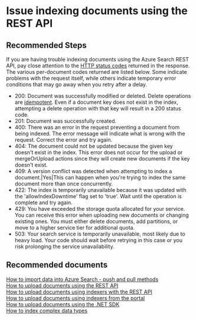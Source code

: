 <properties
	pageTitle="Search Index/Issue indexing documents using the REST API"
	description="Search Index/Issue indexing documents using the REST API"
	service="microsoft.search"
	resource="searchservices"
	authors="bernitorres, mrcarter8"
	ms.author="mcarter"
	selfHelpType="resource"
	supportTopicIds="32681367"
	displayOrder="3"
	resourceTags=""
	productPesIds="15568"
	cloudEnvironments="public"
	articleId="07fdc3ea-3445-495a-8ae6-f33ff93a3f37"
/>

# Issue indexing documents using the REST API

## **Recommended Steps**

If you are having trouble indexing documents using the Azure Search REST API, pay close attention to the [HTTP status codes](https://docs.microsoft.com/rest/api/searchservice/http-status-codes) returned in the response. The various per-document codes returned are listed below. Some indicate problems with the request itself, while others indicate temporary error conditions that may go away when you retry after a delay.

* 200: Document was successfully modified or deleted. Delete operations are [idempotent](https://en.wikipedia.org/wiki/Idempotence). Even if a document key does not exist in the index, attempting a delete operation with that key will result in a 200 status code.
* 201: Document was successfully created.
* 400: There was an error in the request preventing a document from being indexed. The error message will indicate what is wrong with the request. Correct the error and try again.
* 404: The document could not be updated because the given key doesn't exist in the index. This error does not occur for the upload or mergeOrUpload actions since they will create new documents if the key doesn't exist.
* 409: A version conflict was detected when attempting to index a document.|Yes|This can happen when you're trying to index the same document more than once concurrently.
* 422: The index is temporarily unavailable because it was updated with the 'allowIndexDowntime' flag set to 'true'. Wait until the operation is complete and try again.
* 429: You have exceeded the storage quota allocated for your service. You can receive this error when uploading new documents or changing existing ones. You must either delete documents, add partitions, or move to a higher service tier for additional quota.
* 503: Your search service is temporarily unavailable, most likely due to heavy load. Your code should wait before retrying in this case or you risk prolonging the service unavailability.

## **Recommended documents**
[How to import data into Azure Search - push and pull methods](https://docs.microsoft.com/azure/search/search-what-is-data-import) <br>
[How to upload documents using the REST API](https://docs.microsoft.com/rest/api/searchservice/AddUpdate-or-Delete-Documents) <br>
[How to upload documents using indexers with the REST API](https://docs.microsoft.com/rest/api/searchservice/Indexer-operations) <br>
[How to upload documents using indexers from the portal](https://docs.microsoft.com/azure/search/search-import-data-portal) <br>
[How to upload documents using the .NET SDK](https://docs.microsoft.com/azure/search/search-howto-dotnet-sdk#core-scenarios) <br>
[How to index complex data types](https://docs.microsoft.com/azure/search/search-howto-complex-data-types)
